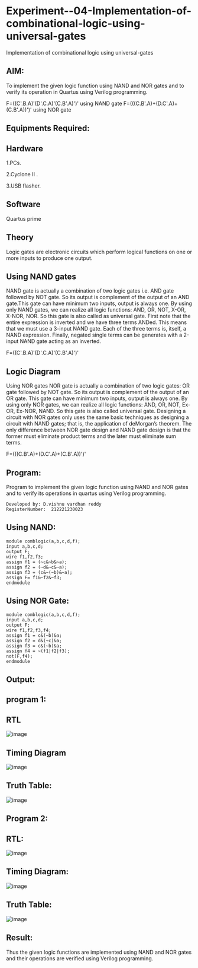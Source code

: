 # Experiment--04-Implementation-of-combinational-logic-using-universal-gates
Implementation of combinational logic using universal-gates
 
## AIM:
To implement the given logic function using NAND and NOR gates and to verify its operation in Quartus using Verilog programming.

F=((C'.B.A)'(D'.C.A)'(C.B'.A)')' using NAND gate
F=(((C.B'.A)+(D.C'.A)+(C.B'.A))')' using NOR gate
## Equipments Required:
## Hardware 
1.PCs.

2.Cyclone II .

3.USB flasher.
## Software 
Quartus prime


## Theory
Logic gates are electronic circuits which perform logical functions on one or more inputs to produce one output. 

## Using NAND gates
NAND gate is actually a combination of two logic gates i.e. AND gate followed by NOT gate. So its output is complement of the output of an AND gate.This gate can have minimum two inputs, output is always one. By using only NAND gates, we can realize all logic functions: AND, OR, NOT, X-OR, X-NOR, NOR. So this gate is also called as universal gate. First note that the entire expression is inverted and we have three terms ANDed. This means that we must use a 3-input NAND gate. Each of the three terms is, itself, a NAND expression. Finally, negated single terms can be generates with a 2-input NAND gate acting as an inverted.

F=((C'.B.A)'(D'.C.A)'(C.B'.A)')'

## Logic Diagram

Using NOR gates
NOR gate is actually a combination of two logic gates: OR gate followed by NOT gate. So its output is complement of the output of an OR gate. This gate can have minimum two inputs, output is always one. By using only NOR gates, we can realize all logic functions: AND, OR, NOT, Ex-OR, Ex-NOR, NAND. So this gate is also called universal gate. Designing a circuit with NOR gates only uses the same basic techniques as designing a circuit with NAND gates; that is, the application of deMorgan’s theorem. The only difference between NOR gate design and NAND gate design is that the former must eliminate product terms and the later must eliminate sum terms.

F=(((C.B'.A)+(D.C'.A)+(C.B'.A))')'

## Program:

Program to implement the given logic function using NAND and NOR gates and to verify its operations in quartus using Verilog programming.
```
Developed by: D.vishnu vardhan reddy
RegisterNumber:  212221230023
```
## Using NAND:
```
module comblogic(a,b,c,d,f);
input a,b,c,d;
output F;
wire f1,f2,f3;
assign f1 = (~c&~b&~a);
assign f2 = (~d&~c&~a);
assign f3 = (c&~(~b)&~a);
assign F= f1&~f2&~f3;
endmodule
```
## Using NOR Gate:
```
module comblogic(a,b,c,d,f);
input a,b,c,d;
output F;
wire f1,f2,f3,f4;
assign f1 = c&(~b)&a;
assign f2 = d&(~c)&a;
assign f3 = c&(~b)&a;
assign f4 = ~(f1|f2|f3);
not(F,f4);
endmodule
```

## Output:
## program 1:
## RTL
![image](https://user-images.githubusercontent.com/94175324/200115561-e8f56129-f997-485f-882a-8c6a1e8e186f.png)

## Timing Diagram
![image](https://user-images.githubusercontent.com/94175324/200115569-9e01fa5f-a291-4326-b128-55ea3bf07510.png)
## Truth Table:
![image](https://user-images.githubusercontent.com/94175324/200115590-d09699d1-d411-412d-a772-30054d192dd5.png)
## Program 2:
## RTL:
![image](https://user-images.githubusercontent.com/94175324/200115624-0939ed2f-50c6-4e78-9816-e9b75cc37eee.png)
## Timing Diagram:
![image](https://user-images.githubusercontent.com/94175324/200115642-737940f1-60e7-481d-b435-bb2fa5f704b0.png)
## Truth Table:
![image](https://user-images.githubusercontent.com/94175324/200115666-f184ba65-67df-4ed7-b1eb-87196bb92351.png)

## Result:
Thus the given logic functions are implemented using NAND and NOR gates and their operations are verified using Verilog programming.
